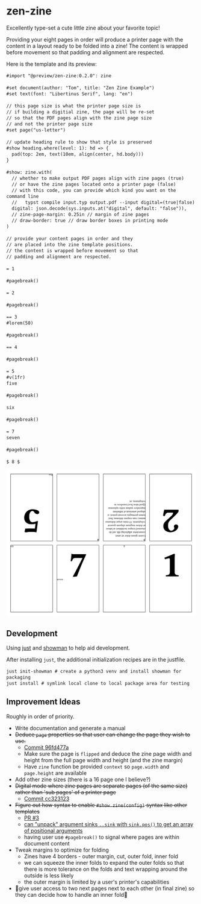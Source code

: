 # zen-zine
Excellently type-set a cute little zine about your favorite topic!

Providing your eight pages in order will produce a printer page with
the content in a layout ready to be folded into a zine! The content is
wrapped before movement so that padding and alignment are respected.

Here is the template and its preview:

```typst
#import "@preview/zen-zine:0.2.0": zine

#set document(author: "Tom", title: "Zen Zine Example")
#set text(font: "Libertinus Serif", lang: "en")

// this page size is what the printer page size is
// if building a digitial zine, the page will be re-set
// so that the PDF pages align with the zine page size
// and not the printer page size
#set page("us-letter")

// update heading rule to show that style is preserved
#show heading.where(level: 1): hd => {
  pad(top: 2em, text(10em, align(center, hd.body)))
}

#show: zine.with(
  // whether to make output PDF pages align with zine pages (true)
  // or have the zine pages located onto a printer page (false)
  // with this code, you can provide which kind you want on the command line
  //   typst compile input.typ output.pdf --input digital=(true|false)
  digital: json.decode(sys.inputs.at("digital", default: "false")),
  // zine-page-margin: 0.25in // margin of zine pages
  // draw-border: true // draw border boxes in printing mode
)

// provide your content pages in order and they
// are placed into the zine template positions.
// the content is wrapped before movement so that
// padding and alignment are respected.

= 1

#pagebreak()

= 2

#pagebreak()

== 3
#lorem(50)

#pagebreak()

== 4

#pagebreak()

= 5
#v(1fr)
five

#pagebreak()

six

#pagebreak()

= 7
seven

#pagebreak()

$ 8 $

```

![Image of Template](template/preview.png)

## Development
Using [just](https://just.systems/man/en/) and [showman](https://github.com/ntjess/showman/tree/main) to help aid development.

After installing `just`, the additional initialization recipes are in the justfile.
```
just init-showman # create a python3 venv and install showman for packaging
just install # symlink local clone to local package area for testing
```

## Improvement Ideas
Roughly in order of priority.

- Write documentation and generate a manual
- ~~Deduce `page` properties so that user can change the page they wish to use.~~
  - [Commit 96fd477a](https://github.com/tomeichlersmith/zen-zine/commit/96fd477ac332f73b2d3cbbee11ca62fbcd5d1a19)
  - Make sure the page is `flipped` and deduce the zine page width and height
    from the full page width and height (and the zine margin)
  - Have `zine` function be provided `context` so `page.width` and `page.height` are available
- Add other zine sizes (there is a 16 page one I believe?)
- ~~Digital mode where zine pages are separate pages (of the same size) rather than 'sub pages' of a printer page~~
  - [Commit cc323123](https://github.com/tomeichlersmith/zen-zine/commit/cc323123592d6a9203a96c7652e939d07f35ffbb)
- ~~Figure out how syntax to enable `#show.zine(config)` syntax like other templates~~
  - [PR #3](https://github.com/tomeichlersmith/zen-zine/pull/3)
  - [can "unpack" argument sinks `..sink` with `sink.pos()` to get an array of positional arguments](https://typst.app/docs/reference/foundations/arguments/)
  - having user use `#pagebreak()` to signal where pages are within document content
- Tweak margins to optimize for folding
  - Zines have 4 borders - outer margin, cut, outer fold, inner fold
  - we can squeeze the inner folds to expand the outer folds so that there is more tolerance on the folds and text wrapping around the outside is less likely
  - the outer margin is limited by a user's printer's capabilities
- 🤯give user access to two next pages next to each other (in final zine) so they can decide how to handle an inner fold🤯

